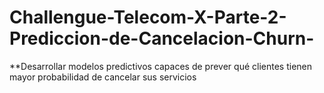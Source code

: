 # Challengue-Telecom-X-Parte-2-Prediccion-de-Cancelacion-Churn-
**Desarrollar modelos predictivos capaces de prever qué clientes tienen mayor probabilidad de cancelar sus servicios
